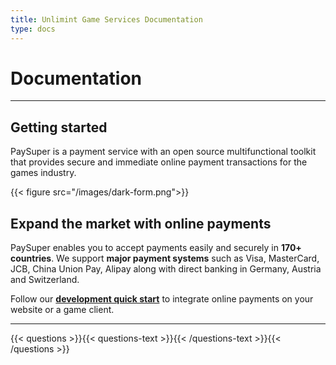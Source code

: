 ```yaml
---
title: Unlimint Game Services Documentation
type: docs
---
```


# Documentation

***

## Getting started

PaySuper is a payment service with an open source multifunctional toolkit that provides secure and immediate online payment transactions for the games industry.

{{< figure src="/images/dark-form.png">}}

## Expand the market with online payments

PaySuper enables you to accept payments easily and securely in **170+ countries**. We support **major payment systems** such as Visa, MasterCard, JCB, China Union Pay, Alipay along with direct banking in Germany, Austria and Switzerland.

Follow our [**development quick start**](/docs/payments/) to integrate online payments on your website or a game client.

***

{{< questions >}}{{< questions-text >}}{{< /questions-text >}}{{< /questions >}}